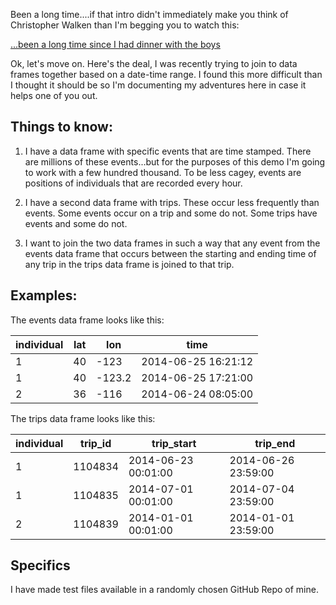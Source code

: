 Been a long time....if that intro didn't immediately make you think of Christopher Walken than I'm begging you to watch this:

[...been a long time since I had dinner with the boys](https://www.youtube.com/watch?v=UmpctrXzd1E)

Ok, let's move on.  Here's the deal, I was recently trying to join to data frames together based on a date-time range.  I found this more difficult than I thought it should be so I'm documenting my adventures here in case it helps one of you out.

## Things to know:

1. I have a data frame with specific events that are time stamped.  There are millions of these events...but for the purposes of this demo I'm going to work with a few hundred thousand.  To be less cagey, events are positions of individuals that are recorded every hour.

2. I have a second data frame with trips.  These occur less frequently than events.  Some events occur on a trip and some do not.  Some trips have events and some do not.

3.  I want to join the two data frames in such a way that any event from the events data frame that occurs between the starting and ending time of any trip in the trips data frame is joined to that trip.

## Examples:

The events data frame looks like this:

| individual | lat | lon    | time                |
|------------|-----|--------|---------------------|
| 1          | 40  | -123   | 2014-06-25 16:21:12 |
| 1          | 40  | -123.2 | 2014-06-25 17:21:00 |
| 2          | 36  | -116   | 2014-06-24 08:05:00 |


The trips data frame looks like this:

| individual | trip_id | trip_start          | trip_end            |
|------------|---------|---------------------|---------------------|
| 1          | 1104834 | 2014-06-23 00:01:00 | 2014-06-26 23:59:00 |
| 1          | 1104835 | 2014-07-01 00:01:00 | 2014-07-04 23:59:00 |
| 2          | 1104839 | 2014-01-01 00:01:00 | 2014-01-01 23:59:00 |

## Specifics

I have made test files available in a randomly chosen GitHub Repo of mine.
